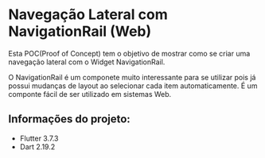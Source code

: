 # Navegação Lateral com NavigationRail (Web)

Esta POC(Proof of Concept) tem o objetivo de mostrar como se criar uma navegação lateral com o Widget NavigationRail.

O NavigationRail é um componete muito interessante para se utilizar pois já possui mudanças de layout ao selecionar cada item automaticamente.
É um componte fácil de ser utilizado em sistemas Web.

## Informações do projeto:

- Flutter 3.7.3
- Dart 2.19.2
